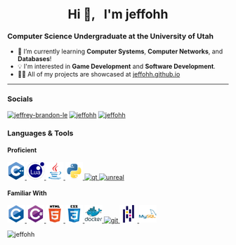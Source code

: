 <h1 align="center">Hi 👋, &nbsp; I'm jeffohh</h1>
<h3 align="left">Computer Science Undergraduate at the University of Utah</h3>

- 🌱 I’m currently learning **Computer Systems**, **Computer Networks**, and **Databases**!
- 💡 I'm interested in **Game Development** and **Software Development**.
- 👨‍💻 All of my projects are showcased at [jeffohh.github.io](https://jeffohh.github.io/)

<hr>

<h3 align="left">Socials</h3>
<p align="left">
  <a href="https://linkedin.com/in/jeffrey-brandon-le" target="blank"
    ><img
      align="center"
      src="https://raw.githubusercontent.com/rahuldkjain/github-profile-readme-generator/master/src/images/icons/Social/linked-in-alt.svg"
      alt="jeffrey-brandon-le"
      height="30"
      width="40"
  /></a>
  <a href="https://codeforces.com/profile/jeffohh" target="blank"
    ><img
      align="center"
      src="https://raw.githubusercontent.com/rahuldkjain/github-profile-readme-generator/master/src/images/icons/Social/codeforces.svg"
      alt="jeffohh"
      height="30"
      width="40"
  /></a>
  <a href="https://www.leetcode.com/jeffohh" target="blank"
    ><img
      align="center"
      src="https://raw.githubusercontent.com/rahuldkjain/github-profile-readme-generator/master/src/images/icons/Social/leet-code.svg"
      alt="jeffohh"
      height="30"
      width="40"
  /></a>
</p>

<h3 align="left">Languages & Tools</h3>
<h4 align="left">Proficient</h4>
<p align="left">
  <a href="https://cplusplus.com/" target="_blank" rel="noreferrer">
    <img
      src="https://raw.githubusercontent.com/devicons/devicon/master/icons/cplusplus/cplusplus-original.svg"
      alt="cplusplus"
      width="40"
      height="40"
    />
  </a>
  
  <a href="https://www.lua.org/" target="_blank" rel="noreferrer">
    <img
      src="https://raw.githubusercontent.com/devicons/devicon/master/icons/lua/lua-original.svg"
      alt="lua"
      width="40"
      height="40"
    />
  </a>

  <a href="https://www.java.com" target="_blank" rel="noreferrer">
    <img
      src="https://raw.githubusercontent.com/devicons/devicon/master/icons/java/java-original.svg"
      alt="java"
      width="40"
      height="40"
    />
  </a>
  <a href="https://www.python.org" target="_blank" rel="noreferrer">
    <img
      src="https://raw.githubusercontent.com/devicons/devicon/master/icons/python/python-original.svg"
      alt="python"
      width="40"
      height="40"
    />
  </a>
  <a href="https://www.qt.io/" target="_blank" rel="noreferrer">
    <img
      src="https://upload.wikimedia.org/wikipedia/commons/0/0b/Qt_logo_2016.svg"
      alt="qt"
      width="40"
      height="40"
    />
  </a>
  <a href="https://unrealengine.com/" target="_blank" rel="noreferrer">
    <img
      src="https://raw.githubusercontent.com/kenangundogan/fontisto/036b7eca71aab1bef8e6a0518f7329f13ed62f6b/icons/svg/brand/unreal-engine.svg"
      alt="unreal"
      width="40"
      height="40"
    />
  </a>
</p>

<h4 align="left">Familiar With</h4>
<p align="left">
  <a href="https://www.cprogramming.com/" target="_blank" rel="noreferrer">
    <img
      src="https://raw.githubusercontent.com/devicons/devicon/master/icons/c/c-original.svg"
      alt="c"
      width="40"
      height="40"
    />
  </a>

  <a href="https://www.w3schools.com/cs/" target="_blank" rel="noreferrer">
    <img
      src="https://raw.githubusercontent.com/devicons/devicon/master/icons/csharp/csharp-original.svg"
      alt="csharp"
      width="40"
      height="40"
    />
  </a>

  <a href="https://www.w3.org/html/" target="_blank" rel="noreferrer">
    <img
      src="https://raw.githubusercontent.com/devicons/devicon/master/icons/html5/html5-original-wordmark.svg"
      alt="html5"
      width="40"
      height="40"
    />
  </a>

  <a href="https://www.w3schools.com/css/" target="_blank" rel="noreferrer">
    <img
      src="https://raw.githubusercontent.com/devicons/devicon/master/icons/css3/css3-original-wordmark.svg"
      alt="css3"
      width="40"
      height="40"
    />
  </a>

  <a href="https://www.docker.com/" target="_blank" rel="noreferrer">
    <img
      src="https://raw.githubusercontent.com/devicons/devicon/master/icons/docker/docker-original-wordmark.svg"
      alt="docker"
      width="40"
      height="40"
    />
  </a>
  
  <a href="https://git-scm.com/" target="_blank" rel="noreferrer">
    <img
      src="https://www.vectorlogo.zone/logos/git-scm/git-scm-icon.svg"
      alt="git"
      width="40"
      height="40"
    />
  </a>
  
  <a href="https://pandas.pydata.org/" target="_blank" rel="noreferrer">
    <img
      src="https://raw.githubusercontent.com/devicons/devicon/2ae2a900d2f041da66e950e4d48052658d850630/icons/pandas/pandas-original.svg"
      alt="pandas"
      width="40"
      height="40"
    />
  </a>

  <a href="https://www.mysql.com/" target="_blank" rel="noreferrer">
    <img
      src="https://raw.githubusercontent.com/devicons/devicon/master/icons/mysql/mysql-original-wordmark.svg"
      alt="mysql"
      width="40"
      height="40"
    />
  </a>
</p>

<p>
  <img
    align="center"
    src="https://github-readme-stats.vercel.app/api/top-langs?username=jeffohh&show_icons=true&locale=en&layout=compact"
    alt="jeffohh"
  />
</p>
